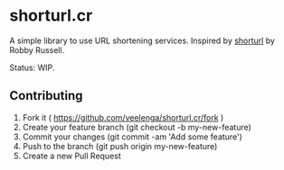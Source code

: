 # shorturl.cr

A simple library to use URL shortening services. Inspired by [shorturl](https://github.com/robbyrussell/shorturl) by Robby Russell.

Status: WIP.

## Contributing

1. Fork it ( https://github.com/veelenga/shorturl.cr/fork )
2. Create your feature branch (git checkout -b my-new-feature)
3. Commit your changes (git commit -am 'Add some feature')
4. Push to the branch (git push origin my-new-feature)
5. Create a new Pull Request
